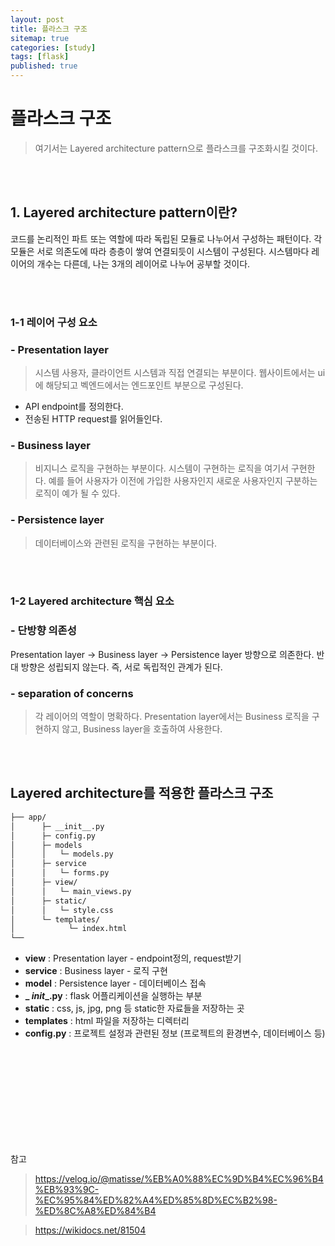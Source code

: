 ```yaml
---
layout: post
title: 플라스크 구조 
sitemap: true
categories: [study]
tags: [flask]
published: true
---
```


# 플라스크 구조
> 여기서는 Layered architecture pattern으로 플라스크를 구조화시킬 것이다. 

<br>
<br>

## 1. Layered architecture pattern이란?
코드를 논리적인 파트 또는 역할에 따라 독립된 모듈로 나누어서 구성하는 패턴이다. 
각 모듈은 서로 의존도에 따라 층층이 쌓여 연결되듯이 시스템이 구성된다. 
시스템마다 레이어의 개수는 다른데, 나는 3개의 레이어로 나누어 공부할 것이다. 

<br>
<br>

### 1-1 레이어 구성 요소 

### - Presentation layer
> 시스템 사용자, 클라이언트 시스템과 직접 연결되는 부분이다. 웹사이트에서는 ui에 해당되고 벡엔드에서는 엔드포인트 부분으로 구성된다. 
- API endpoint를 정의한다. 
- 전송된 HTTP request를 읽어들인다. 

### - Business layer

> 비지니스 로직을 구현하는 부분이다. 
> 시스템이 구현하는 로직을 여기서 구현한다. 
> 예를 들어 사용자가 이전에 가입한 사용자인지 새로운 사용자인지 구분하는 로직이 예가 될 수 있다. 

### - Persistence layer

> 데이터베이스와 관련된 로직을 구현하는 부분이다. 


<br>
<br>


### 1-2 Layered architecture 핵심 요소

### - 단방향 의존성 

Presentation layer -> Business layer -> Persistence layer 방향으로 의존한다. 
반대 방향은 성립되지 않는다. 즉, 서로 독립적인 관계가 된다. 

### - separation of concerns

> 각 레이어의 역할이 명확하다. 
> Presentation layer에서는 Business 로직을 구현하지 않고, Business layer을 호출하여 사용한다. 

<br>
<br>

## Layered architecture를 적용한 플라스크 구조 
~~~bash
├── app/
│      ├─ __init__.py
│      ├─ config.py
│      ├─ models
│      │   └─ models.py
│      ├─ service
│      │   └─ forms.py
│      ├─ view/
│      │   └─ main_views.py
│      ├─ static/
│      │   └─ style.css
│      └─ templates/
│            └─ index.html
└── 
~~~

- **view** : Presentation layer - endpoint정의, request받기
- **service** : Business layer - 로직 구현
- **model** :  Persistence layer - 데이터베이스 접속
- **_ _init__.py** : flask 어플리케이션을 실행하는 부분 
- **static** : css, js, jpg, png 등 static한 자료들을 저장하는 곳
- **templates** : html 파일을 저장하는 디렉터리
- **config.py** : 프로젝트 설정과 관련된 정보 (프로젝트의 환경변수, 데이터베이스 등)







<br>
<br><br>
<br><br>
<br><br><br>
<br>















참고 
> https://velog.io/@matisse/%EB%A0%88%EC%9D%B4%EC%96%B4%EB%93%9C-%EC%95%84%ED%82%A4%ED%85%8D%EC%B2%98-%ED%8C%A8%ED%84%B4

> https://wikidocs.net/81504